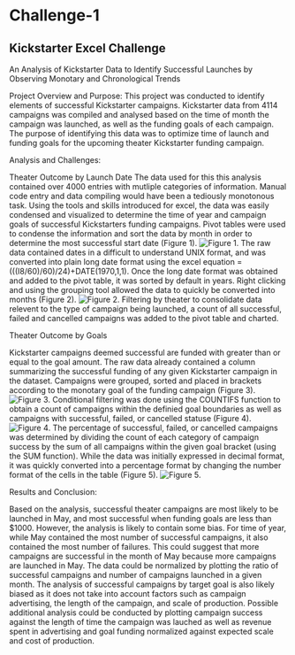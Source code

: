 # Challenge-1
Kickstarter Excel Challenge
--------------------------------------------------------------------------------------------------------------------------------------------------------
An Analysis of Kickstarter Data to Identify Successful Launches by Observing Monotary and Chronological Trends 

Project Overview and Purpose:
This project was conducted to identify elements of successful Kickstarter campaigns. Kickstarter data from 4114 campaigns was compiled and analysed based on the time of month the campaign was launched, as well as the funding goals of each campaign. The purpose of identifying this data was to optimize time of launch and funding goals for the upcoming theater Kickstarter funding campaign.

Analysis and Challenges:

Theater Outcome by Launch Date
The data used for this this analysis contained over 4000 entries with mutliple categories of information.  Manual code entry and data compiling would have been a tediously monotonous task.  Using the tools and skills introduced for excel, the data was easily condensed and visualized to determine the time of year and campaign goals of successful Kickstarters funding campaigns. Pivot tables were used to condense the information and sort the data by month in order to determine the most successful start date (Figure 1). ![Figure 1](https://user-images.githubusercontent.com/108313294/177065558-52a0e279-4134-4657-8d04-656f59ada265.png).
The raw data contained dates in a difficult to understand UNIX format, and was converted into plain long date format using the excel equation =(((I8/60)/60)/24)+DATE(1970,1,1).  Once the long date format was obtained and added to the pivot table, it was sorted by default in years.  Right clicking and using the grouping tool allowed the data to quickly be converted into months (Figure 2). ![Figure 2](https://user-images.githubusercontent.com/108313294/177065958-d6ff21c6-d225-49a8-a6b3-09962aca794f.png). Filtering by theater to consolidate data relevent to the type of campaign being launched, a count of all successful, failed and cancelled campaigns was added to the pivot table and charted.

Theater Outcome by Goals

Kickstarter campaigns deemed successful are funded with greater than or equal to the goal amount.  The raw data already contained a column summarizing the successful funding of any given Kickstarter campaign in the dataset.  Campaigns were grouped, sorted and placed in brackets according to the monotary goal of the funding campaign (Figure 3). ![Figure 3](https://user-images.githubusercontent.com/108313294/177066580-84c1f3cf-7c0a-499c-ba7a-362e7c7025e4.png). Conditional filtering was done using the COUNTIFS function to obtain a count of campaigns within the definied goal boundaries as well as campaigns with successful, failed, or cancelled statuse (Figure 4). 
![Figure 4](https://user-images.githubusercontent.com/108313294/177066622-e89a6aa9-7953-4c5b-8a72-bf5f7e7d7e0f.png). The percentage of successful, failed, or cancelled campaigns was determined by dividing the count of each category of campaign success by the sum of all campaigns within the given goal bracket (using the SUM function). While the data was initially expressed in decimal format, it was quickly converted into a percentage format by changing the number format of the cells in the table (Figure 5). ![Figure 5](https://user-images.githubusercontent.com/108313294/177066859-15ad24fc-e189-42ed-b22b-c3418d752e68.png).

Results and Conclusion:

Based on the analysis, successful theater campaigns are most likely to be launched in May, and most successful when funding goals are less than $1000. However, the analysis is likely to contain some bias.  For time of year, while May contained the most number of successful campaigns, it also contained the most number of failures.  This could suggest that more campaigns are successful in the month of May because more campaigns are launched in May.  The data could be normalized by plotting the ratio of successful campaigns and number of campaigns launched in a given month. The analysis of successful campaigns by target goal is also likely biased as it does not take into account factors such as campaign advertising, the length of the campaign, and scale of production.  Possible additional analysis could be conducted by plotting campaign success against the length of time the campaign was lauched as well as revenue spent in advertising and goal funding normalized against expected scale and cost of production.

